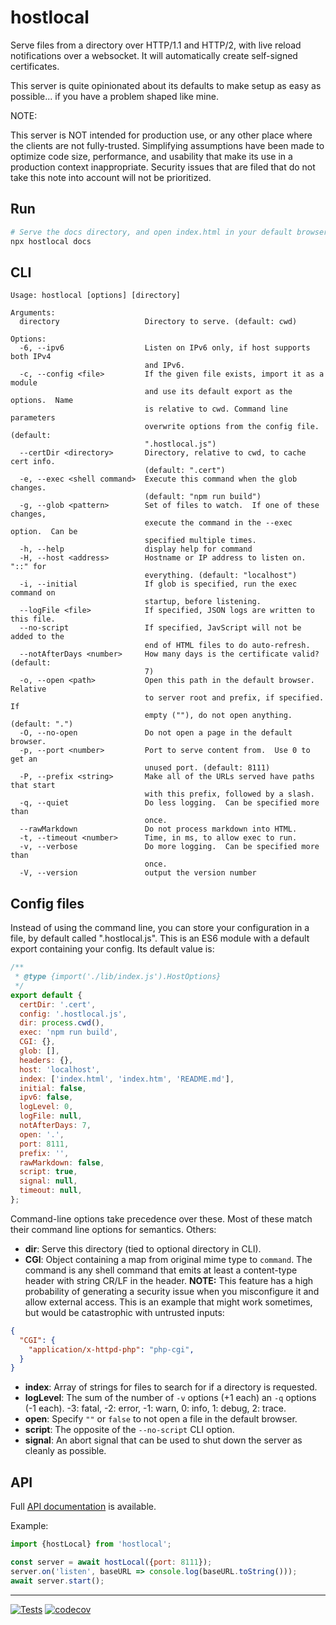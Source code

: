 # hostlocal

Serve files from a directory over HTTP/1.1 and HTTP/2, with live reload
notifications over a websocket.  It will automatically create self-signed
certificates.

This server is quite opinionated about its defaults to make setup as easy
as possible... if you have a problem shaped like mine.

NOTE:

This server is NOT intended for production use, or any other place where the
clients are not fully-trusted.  Simplifying assumptions have been made to
optimize code size, performance, and usability that make its use in a
production context inappropriate.  Security issues that are filed that do
not take this note into account will not be prioritized.

## Run

```sh
# Serve the docs directory, and open index.html in your default browser.
npx hostlocal docs
```

## CLI

```text
Usage: hostlocal [options] [directory]

Arguments:
  directory                   Directory to serve. (default: cwd)

Options:
  -6, --ipv6                  Listen on IPv6 only, if host supports both IPv4
                              and IPv6.
  -c, --config <file>         If the given file exists, import it as a module
                              and use its default export as the options.  Name
                              is relative to cwd. Command line parameters
                              overwrite options from the config file. (default:
                              ".hostlocal.js")
  --certDir <directory>       Directory, relative to cwd, to cache cert info.
                              (default: ".cert")
  -e, --exec <shell command>  Execute this command when the glob changes.
                              (default: "npm run build")
  -g, --glob <pattern>        Set of files to watch.  If one of these changes,
                              execute the command in the --exec option.  Can be
                              specified multiple times.
  -h, --help                  display help for command
  -H, --host <address>        Hostname or IP address to listen on. "::" for
                              everything. (default: "localhost")
  -i, --initial               If glob is specified, run the exec command on
                              startup, before listening.
  --logFile <file>            If specified, JSON logs are written to this file.
  --no-script                 If specified, JavScript will not be added to the
                              end of HTML files to do auto-refresh.
  --notAfterDays <number>     How many days is the certificate valid? (default:
                              7)
  -o, --open <path>           Open this path in the default browser.  Relative
                              to server root and prefix, if specified.  If
                              empty (""), do not open anything. (default: ".")
  -O, --no-open               Do not open a page in the default browser.
  -p, --port <number>         Port to serve content from.  Use 0 to get an
                              unused port. (default: 8111)
  -P, --prefix <string>       Make all of the URLs served have paths that start
                              with this prefix, followed by a slash.
  -q, --quiet                 Do less logging.  Can be specified more than
                              once.
  --rawMarkdown               Do not process markdown into HTML.
  -t, --timeout <number>      Time, in ms, to allow exec to run.
  -v, --verbose               Do more logging.  Can be specified more than
                              once.
  -V, --version               output the version number
```

## Config files

Instead of using the command line, you can store your configuration in a
file, by default called ".hostlocal.js".  This is an ES6 module with a default
export containing your config.  Its default value is:

```js
/**
 * @type {import('./lib/index.js').HostOptions}
 */
export default {
  certDir: '.cert',
  config: '.hostlocal.js',
  dir: process.cwd(),
  exec: 'npm run build',
  CGI: {},
  glob: [],
  headers: {},
  host: 'localhost',
  index: ['index.html', 'index.htm', 'README.md'],
  initial: false,
  ipv6: false,
  logLevel: 0,
  logFile: null,
  notAfterDays: 7,
  open: '.',
  port: 8111,
  prefix: '',
  rawMarkdown: false,
  script: true,
  signal: null,
  timeout: null,
};
```

Command-line options take precedence over these.  Most of these match their
command line options for semantics.  Others:

- **dir**: Serve this directory (tied to optional directory in CLI).
- **CGI**: Object containing a map from original mime type to `command`.  The
  command is any shell command that emits at least a content-type header with
  string CR/LF in the header.  **NOTE:** This feature has a high probability
  of generating a security issue when you misconfigure it and allow external
  access. This is an example that might work sometimes, but would be
  catastrophic with untrusted inputs:

```json
{
  "CGI": {
    "application/x-httpd-php": "php-cgi",
  }
}
```

- **index**: Array of strings for files to search for if a directory is requested.
- **logLevel**: The sum of the number of `-v` options (+1 each) an `-q` options
  (-1 each).  -3: fatal, -2: error, -1: warn, 0: info, 1: debug, 2: trace.
- **open**: Specify `""` or `false` to not open a file in the default browser.
- **script**: The opposite of the `--no-script` CLI option.
- **signal**: An abort signal that can be used to shut down the server as
  cleanly as possible.

## API

Full [API documentation](http://hildjj.github.io/hostlocal/) is available.

Example:

```js
import {hostLocal} from 'hostlocal';

const server = await hostLocal({port: 8111});
server.on('listen', baseURL => console.log(baseURL.toString()));
await server.start();
```

---
[![Tests](https://github.com/hildjj/hostlocal/actions/workflows/node.js.yml/badge.svg)](https://github.com/hildjj/hostlocal/actions/workflows/node.js.yml)
[![codecov](https://codecov.io/gh/hildjj/hostlocal/graph/badge.svg?token=HHS0QQ7NUF)](https://codecov.io/gh/hildjj/hostlocal)
